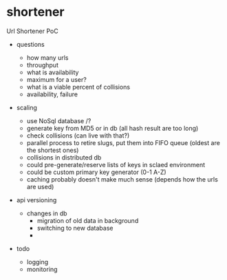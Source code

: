 # shortener
Url Shortener PoC

- questions
	- how many urls
	- throughput
	- what is availability
	- maximum for a user?
	- what is a viable percent of collisions
	- availability, failure

- scaling	
	- use NoSql database /?
	- generate key from MD5 or in db (all hash result are too long)
	- check collisions (can live with that?)
	- parallel process to retire slugs, put them into FIFO queue (oldest are the shortest ones)
	- collisions in distributed db 
	- could pre-generate/reserve lists of keys in sclaed environment
	- could be custom primary key generator (0-1 A-Z)
	- caching probably doesn't make much sense (depends how the urls are used)
	
- api versioning
	- changes in db 
		- migration of old data in background
		- switching to new database
		- 
		
- todo
	- logging
	- monitoring
	
